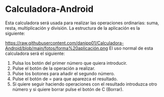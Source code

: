 # Calculadora-Android

Esta calculadora será usada para realizar las operaciones ordinarias: suma, resta, multiplicación y división.
La estructura de la aplicación es la siguiente: 

https://raw.githubusercontent.com/danipp01/Calculadora-Android/blob/main/fotos/forma%20aplicación.png
El uso normal de esta calculadora será el siguiente:
1. Pulsa los botón del primer número que quiera introducir.
2. Pulse el botón de la operación a realizar.
3. Pulse los botones para añadir el segundo número.
4. Pulse el botón de = para que aparezca el resultado.
5. Si quiere seguir haciendo operaciones con el resultado introduzca otro número y si quiere borrar pulse el botón de C (Borrar). 
